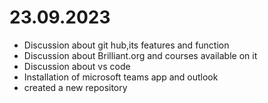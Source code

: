 # 23.09.2023

- Discussion about git hub,its features and function
- Discussion about Brilliant.org and courses available on it
- Discussion about vs code
- Installation of microsoft teams app and outlook
- created a new repository